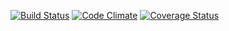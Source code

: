 [![Build Status](https://travis-ci.org/sam-glad/clm.svg?branch=master)](https://travis-ci.org/sam-glad/clm) [![Code Climate](https://codeclimate.com/github/sam-glad/clm.png)](https://codeclimate.com/github/sam-glad/clm) [![Coverage Status](https://coveralls.io/repos/sam-glad/clm/badge.png)](https://coveralls.io/r/sam-glad/clm)
